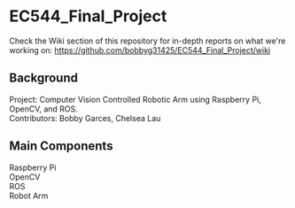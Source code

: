 # EC544_Final_Project

Check the Wiki section of this repository for in-depth reports on what we're working on: https://github.com/bobbyg31425/EC544_Final_Project/wiki

## Background
Project: Computer Vision Controlled Robotic Arm using Raspberry Pi, OpenCV, and ROS.\
Contributors: Bobby Garces, Chelsea Lau

## Main Components
Raspberry Pi\
OpenCV\
ROS\
Robot Arm
